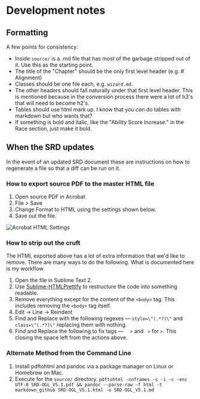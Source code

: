 # Development notes

## Formatting

A few points for consistency:

* Inside `source/` is a .md file that has most of the garbage stripped out of it. Use this as the starting point.
* The title of the "Chapter" should be the only first level header (e.g. # Alignment)
* Classes should be one file each, e.g. `wizard.md`.
* The other headers should fall naturally under that first level header. This is mentioned because in the conversion process there were a lot of h3's that will need to become h2's.
* Tables should use html mark up. I know that you _can_ do tables with markdown but who wants that?
* If something is bold and italic, like the "Ability Score Increase." in the Race section, just make it bold.

## When the SRD updates

In the event of an updated SRD document these are instructions on how to regenerate a file so that a diff can be run on it.

### How to export source PDF to the master HTML file

1. Open source PDF in Acrobat
2. File > Save
3. Change Format to HTML using the settings shown below.
4. Save out the file.

![Acrobat HTML Settings](img/acrobat-html-settings.png)

### How to strip out the cruft
The HTML exported above has a lot of extra information that we'd like to remove. There are many ways to do the following. What is documented here is my workflow.

1. Open the file in Sublime Text 2.
2. Use [Sublime-HTMLPrettify](https://github.com/victorporof/Sublime-HTMLPrettify) to restructure the code into something readable.
3. Remove everything except for the content of the `<body>` tag. This includes removing the `<body>` tag itself.
4. Edit -> Line -> Reindent
5. Find and Replace with the following regexes — `style=\"(.*?)\"` and `class=\"(.*?)\"` replacing them with nothing.
6. Find and Replace the following to fix tags — `  >` and ` >` for `>`. This closing the space left from the actions above.

### Alternate Method from the Command Line
1. Install pdftohtml and pandoc via a package manager on Linux or Homebrew on Mac.
2. Execute for the `source/` directory. `pdftohtml -noframes -s -i -c -enc UTF-8 SRD-OGL_V5.1.pdf && pandoc --parse-raw -f html -t markdown_github SRD-OGL_V5.1.html -o SRD-OGL_V5.1.md`
